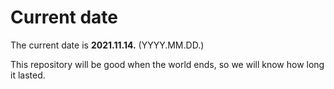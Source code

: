 # Current date

The current date is **2021.11.14.** (YYYY.MM.DD.)

This repository will be good when the world ends, so we will know how long it lasted.